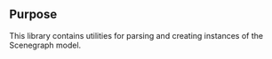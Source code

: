 ## Purpose

This library contains utilities for parsing and creating instances of the Scenegraph model.
